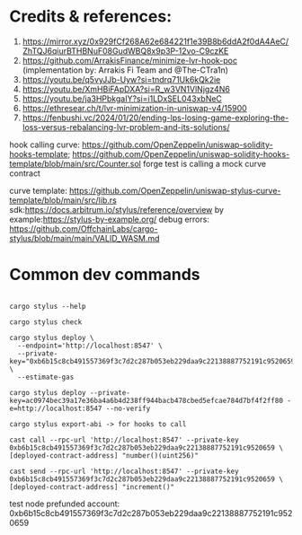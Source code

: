 Credits & references:
==============================================================================
1. https://mirror.xyz/0x929fCf268A62e684221f1e39B8b6ddA2f0dA4AeC/ZhTQJ6qiurBTHBNuF08GudWBQ8x9p3P-12vo-C9czKE
2. https://github.com/ArrakisFinance/minimize-lvr-hook-poc (implementation by: Arrakis Fi Team and @The-CTra1n)
3. https://youtu.be/q5vyJJb-Uyw?si=tndrq71Uk6kQk2ie
4. https://youtu.be/XmHBiFApDXA?si=R_w3VN1VlNjgz4N6
5. https://youtu.be/ja3HPbkgaIY?si=i1LDxSEL043xbNeC
6. https://ethresear.ch/t/lvr-minimization-in-uniswap-v4/15900
7. https://fenbushi.vc/2024/01/20/ending-lps-losing-game-exploring-the-loss-versus-rebalancing-lvr-problem-and-its-solutions/

hook calling curve: https://github.com/OpenZeppelin/uniswap-solidity-hooks-template; https://github.com/OpenZeppelin/uniswap-solidity-hooks-template/blob/main/src/Counter.sol
forge test is calling a mock curve contract

curve template: https://github.com/OpenZeppelin/uniswap-stylus-curve-template/blob/main/src/lib.rs
sdk:https://docs.arbitrum.io/stylus/reference/overview
by example:https://stylus-by-example.org/
debug errors: https://github.com/OffchainLabs/cargo-stylus/blob/main/main/VALID_WASM.md


Common dev commands
===================
```

cargo stylus --help

cargo stylus check

cargo stylus deploy \
  --endpoint='http://localhost:8547' \
  --private-key="0xb6b15c8cb491557369f3c7d2c287b053eb229daa9c22138887752191c9520659" \
  --estimate-gas

cargo stylus deploy --private-key=ac0974bec39a17e36ba4a6b4d238ff944bacb478cbed5efcae784d7bf4f2ff80 -e=http://localhost:8547 --no-verify

cargo stylus export-abi -> for hooks to call

cast call --rpc-url 'http://localhost:8547' --private-key 0xb6b15c8cb491557369f3c7d2c287b053eb229daa9c22138887752191c9520659 \
[deployed-contract-address] "number()(uint256)"

cast send --rpc-url 'http://localhost:8547' --private-key 0xb6b15c8cb491557369f3c7d2c287b053eb229daa9c22138887752191c9520659 \
[deployed-contract-address] "increment()"
```

test node prefunded account: 
0xb6b15c8cb491557369f3c7d2c287b053eb229daa9c22138887752191c9520659